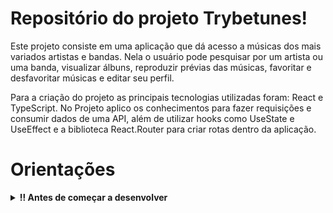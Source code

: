 # Repositório do projeto Trybetunes!

  Este projeto consiste em uma aplicação que dá acesso a músicas dos mais variados artistas e bandas. Nela o usuário pode pesquisar por um artista ou uma banda, visualizar álbuns, reproduzir prévias das músicas, favoritar e desfavoritar músicas e editar seu perfil.

  Para a criação do projeto as principais tecnologias utilizadas foram: React e TypeScript. No Projeto aplico os conhecimentos para fazer requisições e consumir dados de uma API, além de utilizar hooks como UseState e UseEffect e a biblioteca React.Router para criar rotas dentro da aplicação.

# Orientações

<details>
  <summary><strong>‼️ Antes de começar a desenvolver</strong></summary><br />

  1. Clone o repositório

  - Use o comando: `git clone git@github.com:renanmarquesgarcia/trybetunes.git`.
  - Entre na pasta do repositório que você acabou de clonar:
    - `cd trybetunes`

  2. Instale as dependências

  - `npm install`.
  
  3. Crie uma branch a partir da branch `master`

  - Exemplo: `git checkout -b seu_nome-trybetunes`
</details>
